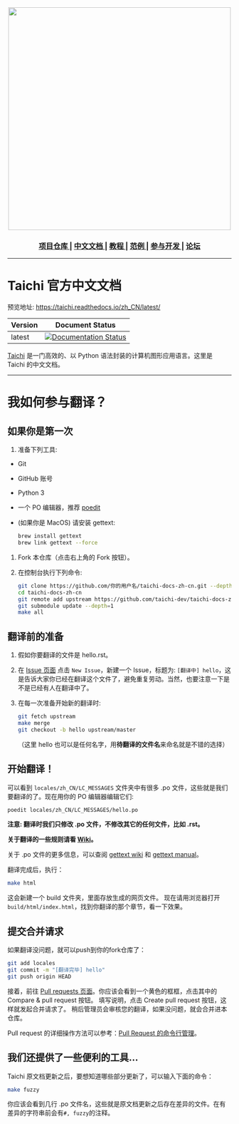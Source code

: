 <div align="center">
  <img width="500px" src="https://github.com/yuanming-hu/taichi/raw/master/misc/logo.png">
  <h3> <a href="https://github.com/taichi-dev/taichi"> 项目仓库 </a> | <a href="https://taichi.readthedocs.io/zh_CN/latest/"> 中文文档 </a> | <a href="https://taichi.readthedocs.io/zh_CN/latest/hello.html"> 教程 </a> | <a href="https://github.com/yuanming-hu/taichi/tree/master/examples"> 范例 </a> | <a href="https://taichi.readthedocs.io/en/latest/contributor_guide.html"> 参与开发 </a> | <a href="https://forum.taichi.graphics/"> 论坛 </a> </h3>
</div>

----------

# Taichi 官方中文文档

预览地址: https://taichi.readthedocs.io/zh_CN/latest/

| Version | Document Status                                              |
| ------- | ------------------------------------------------------------ |
| latest  | [![Documentation Status](https://readthedocs.org/projects/taichi-zh/badge/?version=latest)](https://taichi.readthedocs.io/zh_CN/latest/?badge=latest) |

[Taichi](https://github.com/taichi-dev/taichi) 是一门高效的、以 Python 语法封装的计算机图形应用语言。这里是 Taichi 的中文文档。

----------

# 我如何参与翻译？

## 如果你是第一次

1. 准备下列工具:

  - Git
  
  - GitHub 账号
  
  - Python 3
  
  - 一个 PO 编辑器，推荐 [poedit](https://poedit.net/)
  
  - (如果你是 MacOS) 请安装 gettext:
  
    ```bash
    brew install gettext
    brew link gettext --force
    ```

1. Fork 本仓库（点击右上角的 Fork 按钮）。

1. 在控制台执行下列命令:

   ```bash
   git clone https://github.com/你的用户名/taichi-docs-zh-cn.git --depth=1
   cd taichi-docs-zh-cn
   git remote add upstream https://github.com/taichi-dev/taichi-docs-zh-cn.git
   git submodule update --depth=1
   make all
   ```

## 翻译前的准备

1. 假如你要翻译的文件是 hello.rst。

1. 在 [Issue 页面](https://github.com/taichi-dev/taichi-docs-zh-cn/issues) 点击 `New Issue`，新建一个 Issue，标题为: `[翻译中] hello`，这是告诉大家你已经在翻译这个文件了，避免重复劳动。当然，也要注意一下是不是已经有人在翻译中了。

1. 在每一次准备开始新的翻译时:

   ```bash
   git fetch upstream
   make merge
   git checkout -b hello upstream/master
   ```
   （这里 hello 也可以是任何名字，用**待翻译的文件名**来命名就是不错的选择）

## 开始翻译！

可以看到 `locales/zh_CN/LC_MESSAGES` 文件夹中有很多 .po 文件，这些就是我们要翻译的了。现在用你的 PO 编辑器编辑它们:

   ```bash
   poedit locales/zh_CN/LC_MESSAGES/hello.po
   ```

**注意: 翻译时我们只修改 .po 文件，不修改其它的任何文件，比如 .rst。**

**关于翻译的一些规则请看 [Wiki](https://github.com/taichi/taichi-docs-zh-cn/wiki)。**

关于 .po 文件的更多信息，可以查阅 [gettext wiki](https://en.wikipedia.org/wiki/Gettext) 和 [gettext manual](http://www.gnu.org/software/gettext/manual/gettext.html)。

翻译完成后，执行：

   ```bash
   make html
   ```

这会新建一个 build 文件夹，里面存放生成的网页文件。
现在请用浏览器打开 `build/html/index.html`，找到你翻译的那个章节，看一下效果。

## 提交合并请求

如果翻译没问题，就可以push到你的fork仓库了：

```bash
git add locales
git commit -m "[翻译完毕] hello"
git push origin HEAD
```

接着，前往 [Pull requests 页面](https://github.com/taichi-dev/taichi-docs-zh-cn/pulls)。你应该会看到一个黄色的框框，点击其中的 Compare & pull request 按钮。
填写说明，点击 Create pull request 按钮，这样就发起合并请求了。
稍后管理员会审核您的翻译，如果没问题，就会合并进本仓库。

Pull request 的详细操作方法可以参考：[Pull Request 的命令行管理](http://www.ruanyifeng.com/blog/2017/07/pull_request.html)。

## 我们还提供了一些便利的工具...

Taichi 原文档更新之后，要想知道哪些部分更新了，可以输入下面的命令：

```bash
make fuzzy
```

你应该会看到几行 .po 文件名，这些就是原文档更新之后存在差异的文件。在有差异的字符串前会有`#, fuzzy`的注释。
